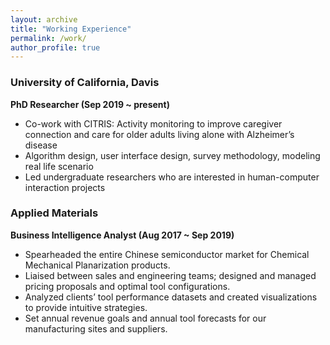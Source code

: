 ```yaml
---
layout: archive
title: "Working Experience"
permalink: /work/
author_profile: true
---
```

### University of California, Davis
**PhD Researcher (Sep 2019 ~ present)**
- Co-work with CITRIS: Activity monitoring to improve caregiver connection and care for older adults living alone with Alzheimer’s disease
- Algorithm design, user interface design, survey methodology, modeling real life scenario
- Led undergraduate researchers who are interested in human-computer interaction projects


### Applied Materials
**Business Intelligence Analyst (Aug 2017 ~ Sep 2019)**

- Spearheaded the entire Chinese semiconductor market for Chemical Mechanical Planarization products.
- Liaised between sales and engineering teams; designed and managed pricing proposals and optimal tool configurations.
- Analyzed clients’ tool performance datasets and created visualizations to provide intuitive strategies.
- Set annual revenue goals and annual tool forecasts for our manufacturing sites and suppliers.


